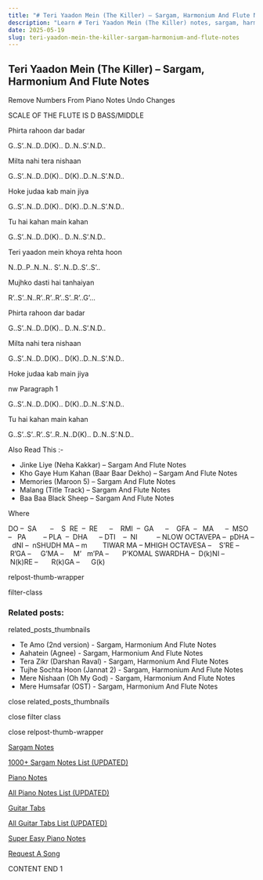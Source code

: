 ```yaml
---
title: "# Teri Yaadon Mein (The Killer) – Sargam, Harmonium And Flute Notes"
description: "Learn # Teri Yaadon Mein (The Killer) notes, sargam, harmonium notations and flute notes. Easy step-by-step tutorial for beginners."
date: 2025-05-19
slug: teri-yaadon-mein-the-killer-sargam-harmonium-and-flute-notes
---
```


## Teri Yaadon Mein (The Killer) – Sargam, Harmonium And Flute Notes

Remove Numbers From Piano Notes
Undo Changes

SCALE OF THE FLUTE IS D BASS/MIDDLE

Phirta rahoon dar badar

G..S’..N..D..D(K).. D..N..S’.N.D..

Milta nahi tera nishaan

G..S’..N..D..D(K).. D(K)..D..N..S’.N.D..

Hoke judaa kab main jiya

G..S’..N..D..D(K).. D(K)..D..N..S’.N.D..

Tu hai kahan main kahan

G..S’..N..D..D(K).. D..N..S’.N.D..

Teri yaadon mein khoya rehta hoon

N..D..P..N..N.. S’..N..D..S’..S’..

Mujhko dasti hai tanhaiyan

R’..S’..N..R’..R’..R’..S’..R’..G’…

Phirta rahoon dar badar

G..S’..N..D..D(K).. D..N..S’.N.D..

Milta nahi tera nishaan

G..S’..N..D..D(K).. D(K)..D..N..S’.N.D..

Hoke judaa kab main jiya

nw Paragraph 1

G..S’..N..D..D(K).. D(K)..D..N..S’.N.D..

Tu hai kahan main kahan

G..S’..S’..R’..S’..R..N..D(K).. D..N..S’.N.D..

Also Read This :-

* Jinke Liye (Neha Kakkar) – Sargam And Flute Notes
* Kho Gaye Hum Kahan (Baar Baar Dekho) – Sargam And Flute Notes
* Memories (Maroon 5) – Sargam And Flute Notes
* Malang (Title Track) – Sargam And Flute Notes
* Baa Baa Black Sheep – Sargam And Flute Notes

Where

DO –  SA       –    S  RE  –  RE      –    RMI  –  GA      –    GFA  –   MA      –  MSO  –   PA         – PLA  –  DHA      – DTI    –  NI          – NLOW OCTAVEPA –  pDHA –  dNI –  nSHUDH MA – m        TIWAR MA – MHIGH OCTAVESA –    S’RE –     R’GA –     G’MA –     M’   m’PA –       P’KOMAL SWARDHA –  D(k)NI –       N(k)RE –       R(k)GA –      G(k)

relpost-thumb-wrapper

filter-class

### Related posts:

related_posts_thumbnails

* Te Amo (2nd version) - Sargam, Harmonium And Flute Notes
* Aahatein (Agnee) - Sargam, Harmonium And Flute Notes
* Tera Zikr (Darshan Raval) - Sargam, Harmonium And Flute Notes
* Tujhe Sochta Hoon (Jannat 2) - Sargam, Harmonium And Flute Notes
* Mere Nishaan (Oh My God) - Sargam, Harmonium And Flute Notes
* Mere Humsafar (OST) - Sargam, Harmonium And Flute Notes

close related_posts_thumbnails

close filter class

close relpost-thumb-wrapper

[Sargam Notes](/sargam-notes.html)

[1000+ Sargam Notes List (UPDATED)](/all-songs-list-sargam-notes.html)

[Piano Notes](/piano-notes.html)

[All Piano Notes List (UPDATED)](/all-songs-list-piano-notes.html)

[Guitar Tabs](/guitar-tabs.html)

[All Guitar Tabs List (UPDATED)](/all-songs-list-guitar-tabs.html)

[Super Easy Piano Notes](https://studywall.in/)

[Request A Song](/request-a-song.html)

CONTENT END 1

